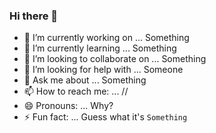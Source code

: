 ### Hi there 👋

<!--
**WellSonOnis/WellSonOnis** is a ✨ _special_ ✨ repository because its `README.md` (this file) appears on your GitHub profile.

Here are some ideas to get you started:
-->
- 🔭 I’m currently working on ... Something
- 🌱 I’m currently learning ... Something
- 👯 I’m looking to collaborate on ... Something
- 🤔 I’m looking for help with ... Someone
- 💬 Ask me about ... Something
- 📫 How to reach me: ... //
- 😄 Pronouns: ... Why?
- ⚡ Fun fact: ... Guess what it's `Something`



